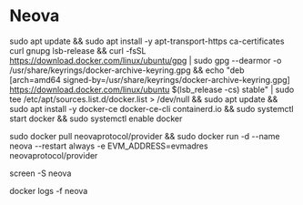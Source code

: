 # Neova


sudo apt update && sudo apt install -y apt-transport-https ca-certificates curl gnupg lsb-release && curl -fsSL https://download.docker.com/linux/ubuntu/gpg | sudo gpg --dearmor -o /usr/share/keyrings/docker-archive-keyring.gpg && echo "deb [arch=amd64 signed-by=/usr/share/keyrings/docker-archive-keyring.gpg] https://download.docker.com/linux/ubuntu $(lsb_release -cs) stable" | sudo tee /etc/apt/sources.list.d/docker.list > /dev/null && sudo apt update && sudo apt install -y docker-ce docker-ce-cli containerd.io && sudo systemctl start docker && sudo systemctl enable docker


sudo docker pull neovaprotocol/provider && sudo docker run -d --name neova --restart always -e EVM_ADDRESS=evmadres neovaprotocol/provider

screen -S neova

docker logs -f neova
